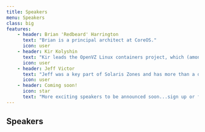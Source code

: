 ```yaml
---
title: Speakers
menu: Speakers
class: big
features:
	- header: Brian 'Redbeard' Harrington
	  text: "Brian is a principal architect at CoreOS."
	  icon: user
    - header: Kir Kolyshin
      text: "Kir leads the OpenVZ Linux containers project, which (amongst other things) is the biggest contributor to LXC."
      icon: user
    - header: Jeff Victor
      text: "Jeff was a key part of Solaris Zones and has more than a decade of experience with containers and system-level virtualization."
      icon: user
    - header: Coming soon!
      icon: star
      text: "More exciting speakers to be announced soon...sign up or follow [@DynInfraDays](https://twitter.com/DynInfraDays) for details"
---
```


## Speakers


